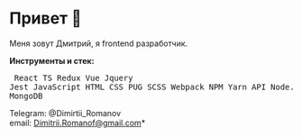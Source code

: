 # Привет 👋

Меня зовут Дмитрий, я frontend разработчик.

**Инструменты и стек:** <pre> React TS Redux Vue Jquery Jest JavaScript HTML CSS PUG SCSS Webpack NPM Yarn API Node.js MongoDB</pre>

Telegram: @Dimirtii_Romanov  
 email: Dimitrii.Romanof@gmail.com*
